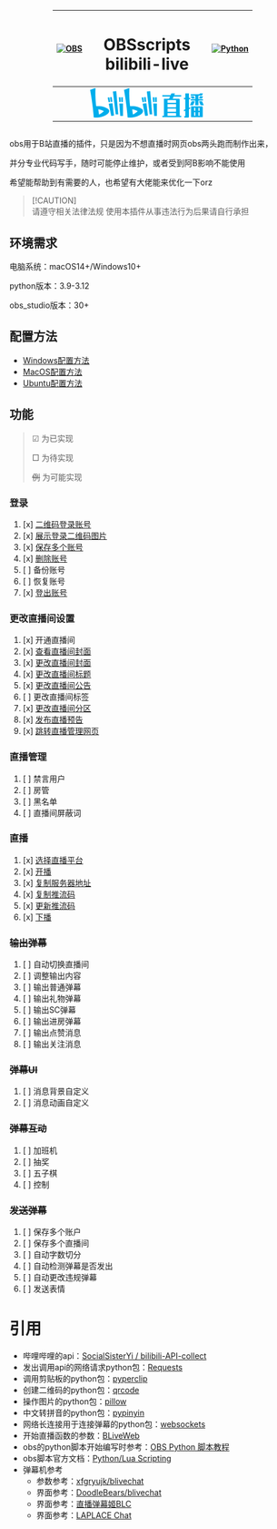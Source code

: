 <div style="display: flex; justify-content: center;">
<div align="center">

| [![OBS](https://obsproject.com/assets/images/new_icon_small-r.png)](https://obsproject.com/) |           <h1 align="center">OBSscripts<br>bilibili-live<br></h1>           | [![Python](https://www.python.org/static/img/python-logo-large.c36dccadd999.png)](https://www.python.org/) |
|:--------------------------------------------------------------------------------------------:|:-----------------------------------------------------------------------------------:|:----------------------------------------------------------------------------------------------------------:|
|                                                                                              | <div align="center">[![img.png](doc/img/img.png)](https://live.bilibili.com/)</div> |                                                                                                            |

</div>
</div>

obs用于B站直播的插件，只是因为不想直播时网页obs两头跑而制作出来，

并分专业代码写手，随时可能停止维护，或者受到阿B影响不能使用

希望能帮助到有需要的人，也希望有大佬能来优化一下orz
> [!CAUTION]\
> 请遵守相关法律法规
> 使用本插件从事违法行为后果请自行承担

## 环境需求
电脑系统：macOS14+/Windows10+

python版本：3.9-3.12

obs_studio版本：30+

## 配置方法
* [Windows配置方法](doc/Windows.md)
* [MacOS配置方法](doc/MacOS.md)
* [Ubuntu配置方法](doc/Ubuntu.md)

## 功能
>☑ 为已实现
>
> □ 为待实现
> 
> ~~例~~ 为可能实现
### 登录
1. [x] [二维码登录账号]()
2. [x] [展示登录二维码图片]()
3. [x] [保存多个账号]()
4. [x] [删除账号]()
5. [ ] 备份账号
6. [ ] 恢复账号
7. [x] [登出账号]()

### 更改直播间设置
1. [x] 开通直播间
2. [x] [查看直播间封面]()
3. [x] [更改直播间封面]()
4. [x] [更改直播间标题]()
5. [x] [更改直播间公告]()
6. [ ] 更改直播间标签
7. [x] [更改直播间分区]()
8. [x] [发布直播预告]()
9. [x] [跳转直播管理网页]()

### 直播管理
1. [ ] 禁言用户
2. [ ] 房管
3. [ ] 黑名单
4. [ ] 直播间屏蔽词

### 直播
1. [x] [选择直播平台]()
2. [x] [开播]()
3. [x] [复制服务器地址]()
4. [x] [复制推流码]()
5. [x] [更新推流码]()
6. [x] [下播]()

### ~~输出弹幕~~
1. [ ] 自动切换直播间
2. [ ] 调整输出内容
3. [ ] 输出普通弹幕
4. [ ] 输出礼物弹幕
5. [ ] 输出SC弹幕
6. [ ] 输出进房弹幕
7. [ ] 输出点赞消息
8. [ ] 输出关注消息

### ~~弹幕UI~~
1. [ ] 消息背景自定义
2. [ ] 消息动画自定义

### ~~弹幕互动~~
1. [ ] 加班机
2. [ ] 抽奖
3. [ ] 五子棋
4. [ ] 控制

### ~~发送弹幕~~
1. [ ] 保存多个账户
2. [ ] 保存多个直播间
3. [ ] 自动字数切分
4. [ ] 自动检测弹幕是否发出
5. [ ] 自动更改违规弹幕
6. [ ] 发送表情


# 引用
- 哔哩哔哩的api：[SocialSisterYi / bilibili-API-collect](https://github.com/SocialSisterYi/bilibili-API-collect?tab=readme-ov-file)
- 发出调用api的网络请求python包：[Requests](https://github.com/psf/requests)
- 调用剪贴板的python包：[pyperclip](https://github.com/asweigart/pyperclip)
- 创建二维码的python包：[qrcode](https://github.com/nayuki/QR-Code-generator)
- 操作图片的python包：[pillow](https://github.com/python-pillow/Pillow)
- 中文转拼音的python包：[pypinyin](https://github.com/mozillazg/python-pinyin)
- 网络长连接用于连接弹幕的python包：[websockets](https://github.com/python-websockets/websockets)
- 开始直播函数的参数：[BLiveWeb](https://github.com/ProgramRipper/BLiveWeb)
- obs的python脚本开始编写时参考：[OBS Python 脚本教程](https://learnscript.net/zh/obs-python-scripting/setup/)
- obs脚本官方文档：[Python/Lua Scripting](https://docs.obsproject.com/scripting#python-lua-scripting)
- 弹幕机参考
  - 参数参考：[xfgryujk/blivechat](https://github.com/xfgryujk/blivechat)
  - 界面参考：[DoodleBears/blivechat](https://github.com/DoodleBears/blivechat)
  - 界面参考：[直播弹幕姬BLC](https://play-live.bilibili.com/details/1675336975685)
  - 界面参考：[LAPLACE Chat](https://chat.laplace.live/)
